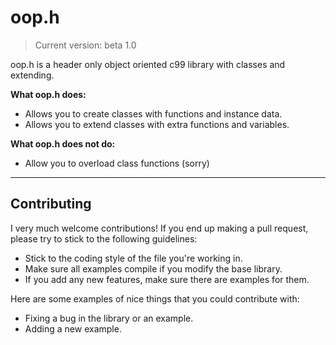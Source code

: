 oop.h
======

 > Current version: beta 1.0

oop.h is a header only object oriented c99 library with classes and extending.

**What oop.h does:**

- Allows you to create classes with functions and instance data.
- Allows you to extend classes with extra functions and variables.

**What oop.h does not do:**

- Allow you to overload class functions (sorry)

--------------------------------------------------------------------------------

Contributing
-------------

I very much welcome contributions! If you end up making a pull request, please try to stick to the following guidelines:

- Stick to the coding style of the file you're working in.
- Make sure all examples compile if you modify the base library.
- If you add any new features, make sure there are examples for them.

Here are some examples of nice things that you could contribute with:

- Fixing a bug in the library or an example.
- Adding a new example.
